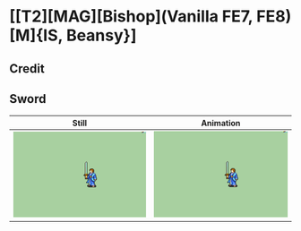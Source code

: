# [\[T2\]\[MAG\]\[Bishop\]\(Vanilla FE7, FE8\)\[M\]{IS, Beansy}]

## Credit


	
## Sword

| Still | Animation |
| :---: | :-------: |
| ![Sword still](./Sword_000.png) | ![Sword animation](./Sword.gif) |
